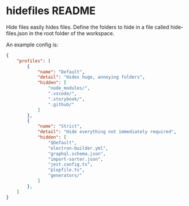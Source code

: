 # hidefiles README

Hide files easily hides files. Define the folders to hide in a file called hide-files.json in the root folder of the workspace.

An example config is:

```json
{
    "profiles": [
        {
            "name": "Default",
            "detail": "Hides huge, annoying folders",
            "hidden": [
                "node_modules/",
                ".vscode/",
                ".storybook/",
                ".github/"
            ]
        },
        {
            "name": "Strict",
            "detail": "Hide everything not immediately required",
            "hidden": [
                "$Default",
                "electron-builder.yml",
                "graphql.schema.json",
                "import-sorter.json",
                "jest.config.ts",
                "plopfile.ts",
                "generators/"
            ]
        },
    ]
}
```